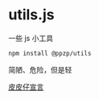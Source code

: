 # utils.js
一些 js 小工具
``` bash
npm install @ppzp/utils
```
简陋、危险，但是轻

[皮皮仔宣言](https://github.com/ppz-pro/declaration)
